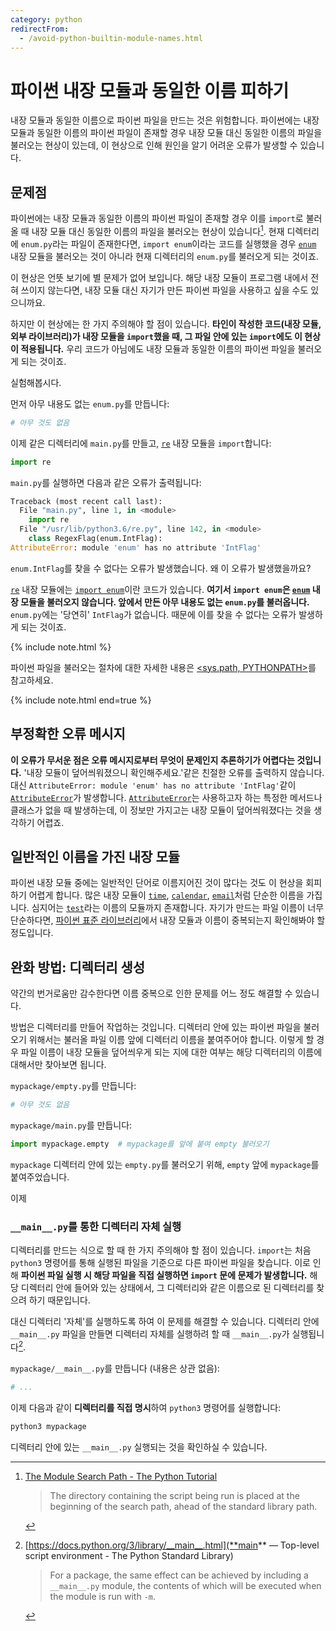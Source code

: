 ```yaml
---
category: python
redirectFrom:
  - /avoid-python-builtin-module-names.html
---
```


# 파이썬 내장 모듈과 동일한 이름 피하기

내장 모듈과 동일한 이름으로 파이썬 파일을 만드는 것은 위험합니다. 파이썬에는 내장 모듈과 동일한 이름의 파이썬 파일이 존재할 경우 내장 모듈 대신 동일한 이름의 파일을 불러오는 현상이 있는데, 이 현상으로 인해 원인을 알기 어려운 오류가 발생할 수 있습니다.

## 문제점

파이썬에는 내장 모듈과 동일한 이름의 파이썬 파일이 존재할 경우 이를 `import`로 불러올 때 내장 모듈 대신 동일한 이름의 파일을 불러오는 현상이 있습니다[^ahead]. 현재 디렉터리에 `enum.py`라는 파일이 존재한다면, `import enum`이라는 코드를 실행했을 경우 [`enum`] 내장 모듈을 불러오는 것이 아니라 현재 디렉터리의 `enum.py`를 불러오게 되는 것이죠.

[^ahead]:
    [The Module Search Path - The Python Tutorial](https://docs.python.org/3/tutorial/modules.html#the-module-search-path)

    > The directory containing the script being run is placed at the beginning of the search path, ahead of the standard library path.

[`enum`]: https://docs.python.org/3/library/enum.htm

이 현상은 언뜻 보기에 별 문제가 없어 보입니다. 해당 내장 모듈이 프로그램 내에서 전혀 쓰이지 않는다면, 내장 모듈 대신 자기가 만든 파이썬 파일을 사용하고 싶을 수도 있으니까요.

하지만 이 현상에는 한 가지 주의해야 할 점이 있습니다. **타인이 작성한 코드(내장 모듈, 외부 라이브러리)가 내장 모듈을 `import`했을 때, 그 파일 안에 있는 `import`에도 이 현상이 적용됩니다.** 우리 코드가 아님에도 내장 모듈과 동일한 이름의 파이썬 파일을 불러오게 되는 것이죠.

실험해봅시다.

먼저 아무 내용도 없는 `enum.py`를 만듭니다:

```py
# 아무 것도 없음
```

이제 같은 디렉터리에 `main.py`를 만들고, [`re`] 내장 모듈을 `import`합니다:

[`re`]: https://docs.python.org/3/library/re.html

```py
import re
```

`main.py`를 실행하면 다음과 같은 오류가 출력됩니다:

```py
Traceback (most recent call last):
  File "main.py", line 1, in <module>
    import re
  File "/usr/lib/python3.6/re.py", line 142, in <module>
    class RegexFlag(enum.IntFlag):
AttributeError: module 'enum' has no attribute 'IntFlag'
```

`enum.IntFlag`를 찾을 수 없다는 오류가 발생했습니다. 왜 이 오류가 발생했을까요?

[`re`] 내장 모듈에는 [`import enum`](https://github.com/python/cpython/blob/686d508c26fafb57dfe463c4f55b20013dad1441/Lib/re.py#L124)이란 코드가 있습니다. **여기서 `import enum`은 [`enum`] 내장 모듈을 불러오지 않습니다. 앞에서 만든 아무 내용도 없는 `enum.py`를 불러옵니다.** `enum.py`에는 '당연히' `IntFlag`가 없습니다. 때문에 이를 찾을 수 없다는 오류가 발생하게 되는 것이죠.

{% include note.html %}

파이썬 파일을 불러오는 절차에 대한 자세한 내용은 [<sys.path, PYTHONPATH>](/sys-path-pythonpath.html)를 참고하세요.

{% include note.html end=true %}

## 부정확한 오류 메시지

**이 오류가 무서운 점은 오류 메시지로부터 무엇이 문제인지 추론하기가 어렵다는 것입니다.** '내장 모듈이 덮어씌워졌으니 확인해주세요.'같은 친절한 오류를 출력하지 않습니다. 대신 `AttributeError: module 'enum' has no attribute 'IntFlag'`같이 [`AttributeError`]가 발생합니다. [`AttributeError`]는 사용하고자 하는 특정한 메서드나 클래스가 없을 때 발생하는데, 이 정보만 가지고는 내장 모듈이 덮어씌워졌다는 것을 생각하기 어렵죠.

[`AttributeError`]: https://docs.python.org/3/library/exceptions.html#AttributeError

## 일반적인 이름을 가진 내장 모듈

파이썬 내장 모듈 중에는 일반적인 단어로 이름지어진 것이 많다는 것도 이 현상을 회피하기 어렵게 합니다. 많은 내장 모듈이 [`time`](https://docs.python.org/3/library/time.html), [`calendar`](https://docs.python.org/3/library/calendar.html), [`email`](https://docs.python.org/3/library/email.html)처럼 단순한 이름을 가집니다. 심지어는 [`test`](https://docs.python.org/3/library/test.html)라는 이름의 모듈까지 존재합니다. 자기가 만드는 파일 이름이 너무 단순하다면, [파이썬 표준 라이브러리](https://docs.python.org/3/library/index.html)에서 내장 모듈과 이름이 중복되는지 확인해봐야 할 정도입니다.

## 완화 방법: 디렉터리 생성

약간의 번거로움만 감수한다면 이름 중복으로 인한 문제를 어느 정도 해결할 수 있습니다.

방법은 디렉터리를 만들어 작업하는 것입니다. 디렉터리 안에 있는 파이썬 파일을 불러오기 위해서는 불러올 파일 이름 앞에 디렉터리 이름을 붙여주어야 합니다. 이렇게 할 경우 파일 이름이 내장 모듈을 덮어씌우게 되는 지에 대한 여부는 해당 디렉터리의 이름에 대해서만 찾아보면 됩니다.

`mypackage/empty.py`를 만듭니다:

```py
# 아무 것도 없음
```

`mypackage/main.py`를 만듭니다:

```py
import mypackage.empty  # mypackage를 앞에 붙여 empty 불러오기
```

`mypackage` 디렉터리 안에 있는 `empty.py`를 불러오기 위해, `empty` 앞에 `mypackage`를 붙여주었습니다.

이제

### `__main__.py`를 통한 디렉터리 자체 실행

디렉터리를 만드는 식으로 할 때 한 가지 주의해야 할 점이 있습니다. `import`는 처음 `python3` 명령어를 통해 실행된 파일을 기준으로 다른 파이썬 파일을 찾습니다. 이로 인해 **파이썬 파일 실행 시 해당 파일을 직접 실행하면 `import` 문에 문제가 발생합니다.** 해당 디렉터리 안에 들어와 있는 상태에서, 그 디렉터리와 같은 이름으로 된 디렉터리를 찾으려 하기 때문입니다.

대신 디렉터리 '자체'를 실행하도록 하여 이 문제를 해결할 수 있습니다. 디렉터리 안에 `__main__.py` 파일을 만들면 디렉터리 자체를 실행하려 할 때 `__main__.py`가 실행됩니다[^package-main].

[^package-main]:
    [https://docs.python.org/3/library/__main__.html](**main** — Top-level script environment - The Python Standard Library)

    > For a package, the same effect can be achieved by including a `__main__.py` module, the contents of which will be executed when the module is run with `-m`.

`mypackage/__main__.py`를 만듭니다 (내용은 상관 없음):

```py
# ...
```

이제 다음과 같이 **디렉터리를 직접 명시**하여 `python3` 명령어를 실행합니다:

```sh
python3 mypackage
```

디렉터리 안에 있는 `__main__.py` 실행되는 것을 확인하실 수 있습니다.
